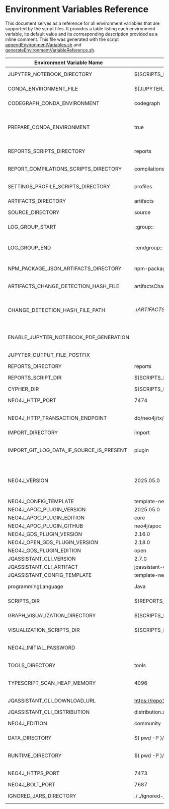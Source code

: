 # Environment Variables Reference

This document serves as a reference for all environment variables that are supported by the script files.
It provides a table listing each environment variable, its default value and its corresponding description provided as a inline comment.
This file was generated with the script [appendEnvironmentVariables.sh](./appendEnvironmentVariables.sh) and [generateEnvironmentVariableReference.sh](./generateEnvironmentVariableReference.sh).

| Environment Variable Name           | Default                             | Description                                            |
| ----------------------------------- | ----------------------------------- | ------------------------------------------------------ |
JUPYTER_NOTEBOOK_DIRECTORY            | ${SCRIPTS_DIR}/../jupyter           | Repository directory containing the Jupyter Notebooks |
CONDA_ENVIRONMENT_FILE                | ${JUPYTER_NOTEBOOK_DIRECTORY}/environment.yml | Conda (package manager for Python) environment file path |
CODEGRAPH_CONDA_ENVIRONMENT           | codegraph                           | Name of the conda environment to use for code graph analysis |
PREPARE_CONDA_ENVIRONMENT             | true                                | Wether to prepare a Python environment with Conda if needed (default, "true") or use an already prepared Conda environment ("false") |
REPORTS_SCRIPTS_DIRECTORY             | reports                             | Working directory containing the generated reports |
REPORT_COMPILATIONS_SCRIPTS_DIRECTORY | compilations                        | Repository directory that contains scripts that execute selected report generation scripts |
SETTINGS_PROFILE_SCRIPTS_DIRECTORY    | profiles                            | Repository directory that contains scripts containing settings |
ARTIFACTS_DIRECTORY                   | artifacts                           | Working directory containing the artifacts to be analyzed |
SOURCE_DIRECTORY                      | source                              |  |
LOG_GROUP_START                       | ::group::                           | Prefix to start a log group. Defaults to GitHub Actions log group start command. |
LOG_GROUP_END                         | ::endgroup::                        | Prefix to end a log group. Defaults to GitHub Actions log group end command. |
NPM_PACKAGE_JSON_ARTIFACTS_DIRECTORY  | npm-package-json                    | Subdirectory of "artifacts" containing the npm package.json files to scan |
ARTIFACTS_CHANGE_DETECTION_HASH_FILE  | artifactsChangeDetectionHash.txt    | !DEPRECATED! Use CHANGE_DETECTION_HASH_FILE. |
CHANGE_DETECTION_HASH_FILE_PATH       | ./${ARTIFACTS_DIRECTORY}/${CHANGE_DETECTION_HASH_FILE} | Default path of the file that contains the hash code of the file list for change detection. Can be overridden by a command line option. |
ENABLE_JUPYTER_NOTEBOOK_PDF_GENERATION |                                     | Enable PDF generation for Jupyter Notebooks if set to any non empty value e.g. "true" |
JUPYTER_OUTPUT_FILE_POSTFIX           |                                     | e.g. "" (no postfix), ".nbconvert" or ".output" |
REPORTS_DIRECTORY                     | reports                             |  |
REPORTS_SCRIPT_DIR                    | ${SCRIPTS_DIR}/reports              | Repository directory containing the report scripts |
CYPHER_DIR                            | ${SCRIPTS_DIR}/../cypher            |  |
NEO4J_HTTP_PORT                       | 7474                                | Neo4j HTTP API port for executing queries |
NEO4J_HTTP_TRANSACTION_ENDPOINT       | db/neo4j/tx/commit                  | Since Neo4j v5: "db/<name>/tx/commit", Neo4j v4: "db/data/transaction/commit" |
IMPORT_DIRECTORY                      | import                              |  |
IMPORT_GIT_LOG_DATA_IF_SOURCE_IS_PRESENT | plugin                              | Select how to import git log data. Options: "none", "aggregated", "full" and "plugin". Default="plugin". |
NEO4J_VERSION                         | 2025.05.0                           | Neo4j Graph Database Version. Current versions: >= 2025.03.0. Version 4.4.42 and 5.26.5 are the previous LTS (long term support) versions as of April 2025. |
NEO4J_CONFIG_TEMPLATE                 | template-neo4j.conf                 |  |
NEO4J_APOC_PLUGIN_VERSION             | 2025.05.0                           |  |
NEO4J_APOC_PLUGIN_EDITION             | core                                |  |
NEO4J_APOC_PLUGIN_GITHUB              | neo4j/apoc                          |  |
NEO4J_GDS_PLUGIN_VERSION              | 2.16.0                              |  |
NEO4J_OPEN_GDS_PLUGIN_VERSION         | 2.18.0                              |  |
NEO4J_GDS_PLUGIN_EDITION              | open                                |  |
JQASSISTANT_CLI_VERSION               | 2.7.0                               |  |
JQASSISTANT_CLI_ARTIFACT              | jqassistant-commandline-neo4jv5     |  |
JQASSISTANT_CONFIG_TEMPLATE           | template-neo4j-latest-jqassistant-continue-on-error.yaml |  |
programmingLanguage                   | Java                                | Set to default value "Java" if not set since it is optional |
SCRIPTS_DIR                           | ${REPORTS_SCRIPT_DIR}/..            | Repository directory containing the shell scripts |
GRAPH_VISUALIZATION_DIRECTORY         | ${SCRIPTS_DIR}/../graph-visualization | Repository directory containing the Jupyter Notebooks |
VISUALIZATION_SCRIPTS_DIR             | ${SCRIPTS_DIR}/visualization        | Repository directory containing the shell scripts for visualization |
NEO4J_INITIAL_PASSWORD                |                                     | Neo4j login password that was set to replace the temporary initial password |
TOOLS_DIRECTORY                       | tools                               | Get the tools directory (defaults to "tools") |
TYPESCRIPT_SCAN_HEAP_MEMORY           | 4096                                | Heap memory in megabytes for Typescript scanning with (Node.js process). Defaults to 4096 MB. |
JQASSISTANT_CLI_DOWNLOAD_URL          | https://repo1.maven.org/maven2/com/buschmais/jqassistant/cli | Download URL for the jQAssistant CLI |
JQASSISTANT_CLI_DISTRIBUTION          | distribution.zip                    | Neo4j v5 & v4: "distribution.zip" |
NEO4J_EDITION                         | community                           | Choose "community" or "enterprise" |
DATA_DIRECTORY                        | $( pwd -P )/data                    | Path where Neo4j writes its data to (outside tools dir) |
RUNTIME_DIRECTORY                     | $( pwd -P )/runtime                 | Path where Neo4j puts runtime data to (e.g. logs) (outside tools dir) |
NEO4J_HTTPS_PORT                      | 7473                                | Neo4j HTTPS port for encrypted querying |
NEO4J_BOLT_PORT                       | 7687                                | Neo4j's own "Bolt Protocol" port |
IGNORED_JARS_DIRECTORY                | ./../ignored-jars                   | Directory to move the filtered out .jar files to |
